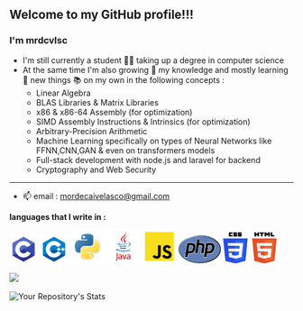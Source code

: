 ## Welcome to my GitHub profile!!!

### I'm mrdcvlsc

- I'm still currently a student :student: taking up a degree in computer science
- At the same time I'm also growing 🌱 my knowledge and mostly learning :brain: new things :books: on my own in the following concepts :
  - Linear Algebra
  - BLAS Libraries & Matrix Libraries
  - x86 & x86-64 Assembly (for optimization)
  - SIMD Assembly Instructions & Intrinsics (for optimization)
  - Arbitrary-Precision Arithmetic
  - Machine Learning specifically on types of Neural Networks like FFNN,CNN,GAN & even on transformers models
  - Full-stack development with node.js and laravel for backend
  - Cryptography and Web Security

--------------

- 📫 email : mordecaivelasco@gmail.com  

**languages that I write in :**
<p float="left">
  <img src="lang/C.png" width="50px" height="50px">
  <img src="lang/C++.png" width="50px" height="50px">
  <img src="lang/py.png" width="60px" height="60px">
  <img src="lang/java.png" width="60px" height="60px">
  <img src="lang/JS.png" width="60px" height="60px">
  <img src="lang/php.png" width="75px" height="50px">
  <img src="lang/css.png" width="95px" height="55px">
</p>

<img src="https://komarev.com/ghpvc/?username=mrdvlsc"/>

![Your Repository's Stats](https://github-readme-stats.vercel.app/api?username=mrdcvlsc&show_icons=true)
